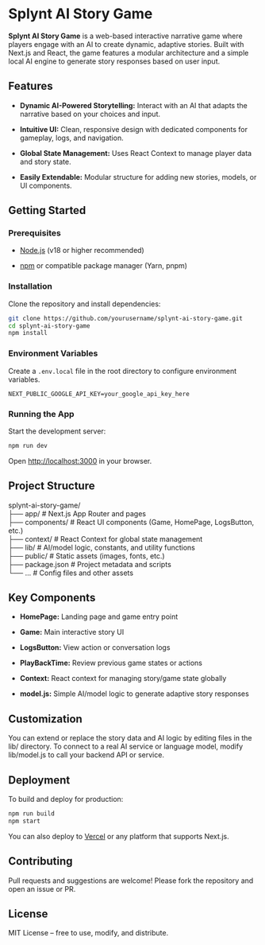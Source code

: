 # Splynt AI Story Game

**Splynt AI Story Game** is a web-based interactive narrative game where players engage with an AI to create dynamic, adaptive stories. Built with Next.js and React, the game features a modular architecture and a simple local AI engine to generate story responses based on user input.

## **Features**

* **Dynamic AI-Powered Storytelling:** Interact with an AI that adapts the narrative based on your choices and input.

* **Intuitive UI:** Clean, responsive design with dedicated components for gameplay, logs, and navigation.

* **Global State Management:** Uses React Context to manage player data and story state.

* **Easily Extendable:** Modular structure for adding new stories, models, or UI components.

## **Getting Started**

### **Prerequisites**

* [Node.js](https://nodejs.org/) (v18 or higher recommended)

* [npm](https://www.npmjs.com/) or compatible package manager (Yarn, pnpm)

### **Installation**

Clone the repository and install dependencies:

```bash
git clone https://github.com/yourusername/splynt-ai-story-game.git  
cd splynt-ai-story-game  
npm install
```

### **Environment Variables**
Create a `.env.local` file in the root directory to configure environment variables.

```plaintext
NEXT_PUBLIC_GOOGLE_API_KEY=your_google_api_key_here
```

### **Running the App**

Start the development server:

```bash
npm run dev
```

Open [http://localhost:3000](http://localhost:3000) in your browser.

## **Project Structure**

splynt-ai-story-game/  
├── app/                \# Next.js App Router and pages  
├── components/         \# React UI components (Game, HomePage, LogsButton, etc.)  
├── context/            \# React Context for global state management  
├── lib/                \# AI/model logic, constants, and utility functions  
├── public/             \# Static assets (images, fonts, etc.)  
├── package.json        \# Project metadata and scripts  
└── ...                 \# Config files and other assets

## **Key Components**

* **HomePage:** Landing page and game entry point

* **Game:** Main interactive story UI

* **LogsButton:** View action or conversation logs

* **PlayBackTime:** Review previous game states or actions

* **Context:** React context for managing story/game state globally

* **model.js:** Simple AI/model logic to generate adaptive story responses

## **Customization**

You can extend or replace the story data and AI logic by editing files in the lib/ directory. To connect to a real AI service or language model, modify lib/model.js to call your backend API or service.

## **Deployment**

To build and deploy for production:
```bash
npm run build  
npm start
```

You can also deploy to [Vercel](https://vercel.com/) or any platform that supports Next.js.

## **Contributing**

Pull requests and suggestions are welcome\! Please fork the repository and open an issue or PR.

## **License**

MIT License – free to use, modify, and distribute.